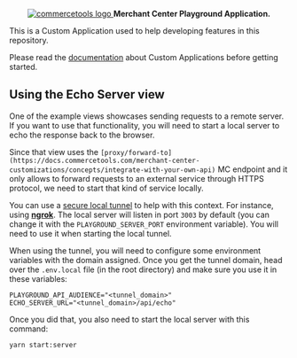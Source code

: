 <p align="center">
  <a href="https://commercetools.com/">
    <img alt="commercetools logo" src="https://unpkg.com/@commercetools-frontend/assets/logos/commercetools_primary-logo_horizontal_RGB.png">
  </a>
  <b>Merchant Center Playground Application.</b>
</p>

This is a Custom Application used to help developing features in this repository.

Please read the [documentation](https://docs.commercetools.com/merchant-center-customizations/custom-applications) about Custom Applications before getting started.

## Using the Echo Server view

One of the example views showcases sending requests to a remote server. If you want to use that functionality, you will need to start a local server to echo the response back to the browser.

Since that view uses the `[proxy/forward-to](https://docs.commercetools.com/merchant-center-customizations/concepts/integrate-with-your-own-api)` MC endpoint and it only allows to forward requests to an external service through HTTPS protocol, we need to start that kind of service locally.

You can use a [secure local tunnel](https://docs.commercetools.com/merchant-center-customizations/concepts/integrate-with-your-own-api#local-development-using-a-secure-tunnel) to help with this context. For instance, using **[ngrok](https://docs.commercetools.com/merchant-center-customizations/concepts/integrate-with-your-own-api#ngrok)**.
The local server will listen in port `3003` by default (you can change it with the `PLAYGROUND_SERVER_PORT` environment variable). You will need to use it when starting the local tunnel.

When using the tunnel, you will need to configure some environment variables with the domain assigned.
Once you get the tunnel domain, head over the `.env.local` file (in the root directory) and make sure you use it in these variables:

```
PLAYGROUND_API_AUDIENCE="<tunnel_domain>"
ECHO_SERVER_URL="<tunnel_domain>/api/echo"
```

Once you did that, you also need to start the local server with this command:

```
yarn start:server
```
